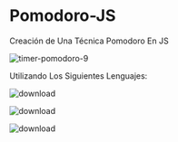 # Pomodoro-JS
Creación de Una Técnica Pomodoro En JS

![timer-pomodoro-9](https://github.com/lucaxxz/Pomodoro-JS/assets/145882380/52369f7e-c3e4-4fa6-a9c4-88c2e0a65e37)

Utilizando Los Siguientes Lenguajes:

![download](https://github.com/lucaxxz/Pomodoro-JS/assets/145882380/a6332641-ee05-43cd-b5ff-df529e5787ab)


![download](https://github.com/lucaxxz/Pomodoro-JS/assets/145882380/f180508b-ebe2-4cf7-a5be-de9866092bdd)


![download](https://github.com/lucaxxz/Pomodoro-JS/assets/145882380/b8448469-4fbf-4acf-80c7-eb74b522223a)
